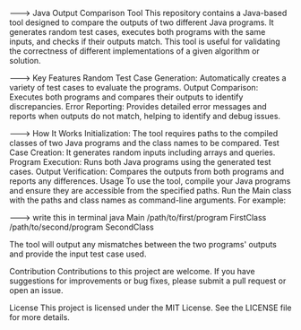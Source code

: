 ---> Java Output Comparison Tool
This repository contains a Java-based tool designed to compare the outputs of two different Java programs. It generates random test cases, executes both programs with the same inputs, and checks if their outputs match. This tool is useful for validating the correctness of different implementations of a given algorithm or solution.

---> Key Features
Random Test Case Generation: Automatically creates a variety of test cases to evaluate the programs.
Output Comparison: Executes both programs and compares their outputs to identify discrepancies.
Error Reporting: Provides detailed error messages and reports when outputs do not match, helping to identify and debug issues.


---> How It Works
Initialization: The tool requires paths to the compiled classes of two Java programs and the class names to be compared.
Test Case Creation: It generates random inputs including arrays and queries.
Program Execution: Runs both Java programs using the generated test cases.
Output Verification: Compares the outputs from both programs and reports any differences.
Usage
To use the tool, compile your Java programs and ensure they are accessible from the specified paths. Run the Main class with the paths and class names as command-line arguments. For example:

---> write this in terminal
java Main /path/to/first/program FirstClass /path/to/second/program SecondClass

The tool will output any mismatches between the two programs' outputs and provide the input test case used.

Contribution
Contributions to this project are welcome. If you have suggestions for improvements or bug fixes, please submit a pull request or open an issue.

License
This project is licensed under the MIT License. See the LICENSE file for more details.
